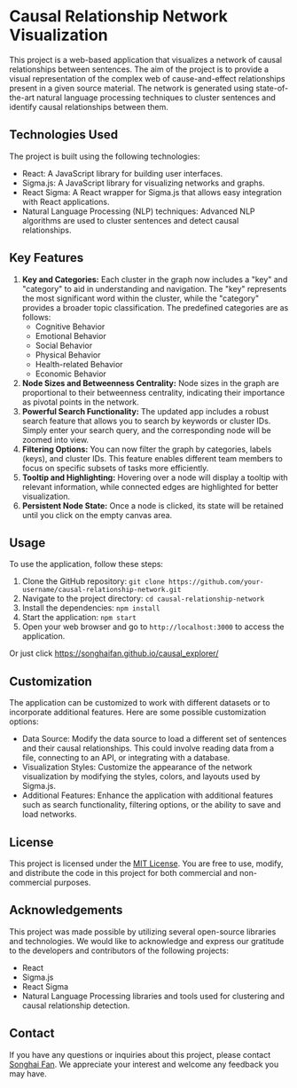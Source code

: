 # Causal Relationship Network Visualization

This project is a web-based application that visualizes a network of causal relationships between sentences. The aim of the project is to provide a visual representation of the complex web of cause-and-effect relationships present in a given source material. The network is generated using state-of-the-art natural language processing techniques to cluster sentences and identify causal relationships between them.

## Technologies Used

The project is built using the following technologies:

- React: A JavaScript library for building user interfaces.
- Sigma.js: A JavaScript library for visualizing networks and graphs.
- React Sigma: A React wrapper for Sigma.js that allows easy integration with React applications.
- Natural Language Processing (NLP) techniques: Advanced NLP algorithms are used to cluster sentences and detect causal relationships.

## Key Features

1. **Key and Categories:** Each cluster in the graph now includes a "key" and "category" to aid in understanding and navigation. The "key" represents the most significant word within the cluster, while the "category" provides a broader topic classification. The predefined categories are as follows:
   - Cognitive Behavior
   - Emotional Behavior
   - Social Behavior
   - Physical Behavior
   - Health-related Behavior
   - Economic Behavior
2. **Node Sizes and Betweenness Centrality:** Node sizes in the graph are proportional to their betweenness centrality, indicating their importance as pivotal points in the network.
3. **Powerful Search Functionality:** The updated app includes a robust search feature that allows you to search by keywords or cluster IDs. Simply enter your search query, and the corresponding node will be zoomed into view.
4. **Filtering Options:** You can now filter the graph by categories, labels (keys), and cluster IDs. This feature enables different team members to focus on specific subsets of tasks more efficiently.
5. **Tooltip and Highlighting:** Hovering over a node will display a tooltip with relevant information, while connected edges are highlighted for better visualization.
6. **Persistent Node State:** Once a node is clicked, its state will be retained until you click on the empty canvas area.

## Usage

To use the application, follow these steps:

1. Clone the GitHub repository: `git clone https://github.com/your-username/causal-relationship-network.git`
2. Navigate to the project directory: `cd causal-relationship-network`
3. Install the dependencies: `npm install`
4. Start the application: `npm start`
5. Open your web browser and go to `http://localhost:3000` to access the application.

Or just click <https://songhaifan.github.io/causal_explorer/>

## Customization

The application can be customized to work with different datasets or to incorporate additional features. Here are some possible customization options:

- Data Source: Modify the data source to load a different set of sentences and their causal relationships. This could involve reading data from a file, connecting to an API, or integrating with a database.
- Visualization Styles: Customize the appearance of the network visualization by modifying the styles, colors, and layouts used by Sigma.js.
- Additional Features: Enhance the application with additional features such as search functionality, filtering options, or the ability to save and load networks.

## License

This project is licensed under the [MIT License](https://opensource.org/licenses/MIT). You are free to use, modify, and distribute the code in this project for both commercial and non-commercial purposes.

## Acknowledgements

This project was made possible by utilizing several open-source libraries and technologies. We would like to acknowledge and express our gratitude to the developers and contributors of the following projects:

- React
- Sigma.js
- React Sigma
- Natural Language Processing libraries and tools used for clustering and causal relationship detection.

## Contact

If you have any questions or inquiries about this project, please contact [Songhai Fan](mailto:songhai.fan@monash.edu). We appreciate your interest and welcome any feedback you may have.
